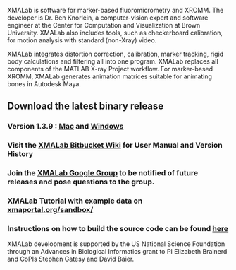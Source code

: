 XMALab is software for marker-based fluoromicrometry and XROMM. The developer is Dr. Ben Knorlein, a computer-vision expert and software engineer at the Center for Computation and Visualization at Brown University. XMALab also includes tools, such as checkerboard calibration, for motion analysis with standard (non-Xray) video.

XMALab integrates distortion correction, calibration, marker tracking, rigid body calculations and filtering all into one program. XMALab replaces all
components of the MATLAB X-ray Project workflow. For marker-based XROMM, XMALab generates animation matrices suitable for animating bones in Autodesk Maya.
## Download the latest binary release #
### Version 1.3.9 : [Mac](https://bitbucket.org/xromm/xmalab/downloads/XMALab_1.3.9.dmg) and [Windows](https://bitbucket.org/xromm/xmalab/downloads/XMALab_setup-1.3.9.msi)
### Visit the [XMALab Bitbucket Wiki](https://bitbucket.org/xromm/xmalab/wiki/Home) for User Manual and Version History
### Join the [XMALab Google Group](https://groups.google.com/a/brown.edu/forum/?hl=en#!forum/xmalab) to be notified of future releases and pose questions to the group.
### XMALab Tutorial with example data on [xmaportal.org/sandbox/](http://xmaportal.org/sandbox/larequest.php?request=explorePublicStudy&StudyID=49&instit=SANDBOX1)
### Instructions on how to build the source code can be found [here](https://bitbucket.org/xromm/xmalab/wiki/Instructions%20for%20developers)

XMALab development is supported by the US National Science Foundation through an Advances in Biological Informatics grant to PI Elizabeth Brainerd and 
CoPIs Stephen Gatesy and David Baier.